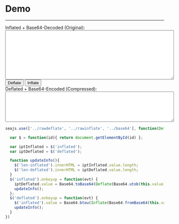 
# Demo

----


<div>
  <label>Inflated + Base64-Decoded (Original): <span id="len-inflated"></span></label>
  <textarea id="inflated" cols="64" rows="10"></textarea>
</div>
<div>
  <button type="button" id="btn-deflate">Deflate</button>
  <button type="button" id="btn-inflate">Inflate</button>
</div>
<div>
  <label>Deflated + Base64-Encoded (Compressed): <span id="len-deflated"></span></label>
  <textarea id="deflated" cols="64" rows="6"></textarea>
</div>

````js
seajs.use(['../rawdeflate', '../rawinflate', '../base64'], function(Deflate, Inflate, Base64){

  var $ = function(id){ return document.getElementById(id) };

  var iptInflated = $('inflated');
  var iptDeflated = $('deflated');

  function updateInfo(){
    $('len-inflated').innerHTML = iptInflated.value.length;
    $('len-deflated').innerHTML = iptDeflated.value.length;
  }
  $('inflated').onkeyup = function(evt) {
    iptDeflated.value = Base64.toBase64(Deflate(Base64.utob(this.value)));
    updateInfo();
  };
  $('deflated').onkeyup = function(evt) {
    $('inflated').value = Base64.btou(Inflate(Base64.fromBase64(this.value)));
    updateInfo();
  }
})
````
